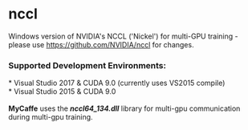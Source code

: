 # nccl
Windows version of NVIDIA's NCCL ('Nickel') for multi-GPU training - please use https://github.com/NVIDIA/nccl for changes.
<h3>Supported Development Environments:</h3>
* Visual Studio 2017 & CUDA 9.0 (currently uses VS2015 compile)</br>
* Visual Studio 2015 & CUDA 9.0</br>
</br>
<b>MyCaffe</b> uses the <b><i>nccl64_134.dll</i></b> library for multi-gpu communication during multi-gpu training.
